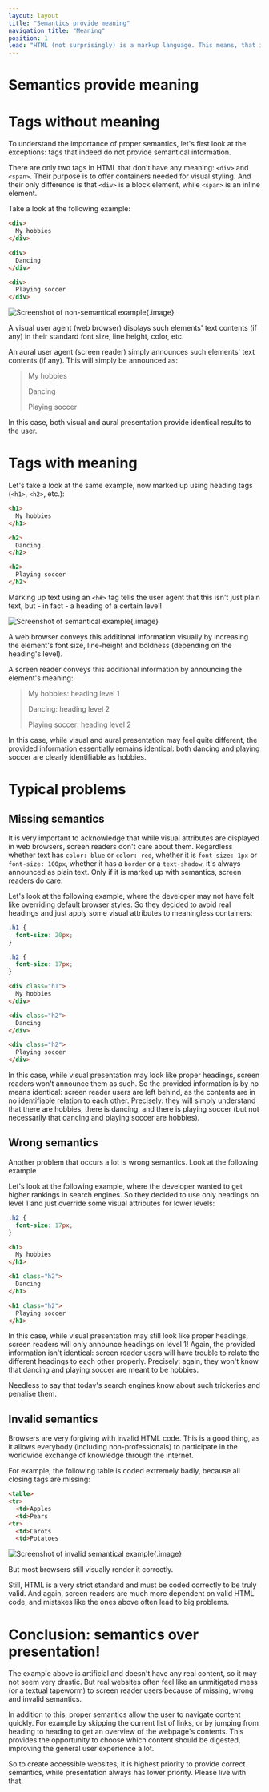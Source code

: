 ```yaml
---
layout: layout
title: "Semantics provide meaning"
navigation_title: "Meaning"
position: 1
lead: "HTML (not surprisingly) is a markup language. This means, that it's not only plain text, but text marked up with meaning - so called \"semantics\". For this, HTML offers a lot of tags, each with an inherent, unique meaning. And it is absolutely crucial that those tags are used properly."
---
```


# Semantics provide meaning

# Tags without meaning

To understand the importance of proper semantics, let's first look at the exceptions: tags that indeed do not provide semantical information.

There are only two tags in HTML that don't have any meaning: `<div>` and `<span>`. Their purpose is to offer containers needed for visual styling. And their only difference is that `<div>` is a block element, while `<span>` is an inline element.

Take a look at the following example:

```html
<div>
  My hobbies
</div>

<div>
  Dancing
</div>

<div>
  Playing soccer
</div>
```

![Screenshot of non-semantical example](_media/screenshot-of-non-semantical-example.png){.image}

A visual user agent (web browser) displays such elements' text contents (if any) in their standard font size, line height, color, etc.

An aural user agent (screen reader) simply announces such elements' text contents (if any). This will simply be announced as:

> My hobbies
>
> Dancing
>
> Playing soccer

In this case, both visual and aural presentation provide identical results to the user.

# Tags with meaning

Let's take a look at the same example, now marked up using heading tags (`<h1>`, `<h2>`, etc.):

```html
<h1>
  My hobbies
</h1>

<h2>
  Dancing
</h2>

<h2>
  Playing soccer
</h2>
```

Marking up text using an `<h#>` tag tells the user agent that this isn't just plain text, but - in fact - a heading of a certain level!

![Screenshot of semantical example](_media/screenshot-of-semantical-example.png){.image}

A web browser conveys this additional information visually by increasing the element's font size, line-height and boldness (depending on the heading's level).

A screen reader conveys this additional information by announcing the element's meaning:

> My hobbies: heading level 1
>
> Dancing: heading level 2
>
> Playing soccer: heading level 2

In this case, while visual and aural presentation may feel quite different, the provided information essentially remains identical: both dancing and playing soccer are clearly identifiable as hobbies.

# Typical problems

## Missing semantics

It is very important to acknowledge that while visual attributes are displayed in web browsers, screen readers don't care about them. Regardless whether text has `color: blue` or `color: red`, whether it is `font-size: 1px` or `font-size: 100px`, whether it has a `border` or a `text-shadow`, it's always announced as plain text. Only if it is marked up with semantics, screen readers do care.

Let's look at the following example, where the developer may not have felt like overriding default browser styles. So they decided to avoid real headings and just apply some visual attributes to meaningless containers:

```css
.h1 {
  font-size: 20px;
}

.h2 {
  font-size: 17px;
}
```

```html
<div class="h1">
  My hobbies
</div>

<div class="h2">
  Dancing
</div>

<div class="h2">
  Playing soccer
</div>
```

In this case, while visual presentation may look like proper headings, screen readers won't announce them as such. So the provided information is by no means identical: screen reader users are left behind, as the contents are in no identifiable relation to each other. Precisely: they will simply understand that there are hobbies, there is dancing, and there is playing soccer (but not necessarily that dancing and playing soccer are hobbies).

## Wrong semantics

Another problem that occurs a lot is wrong semantics. Look at the following example

Let's look at the following example, where the developer wanted to get higher rankings in search engines. So they decided to use only headings on level 1 and just override some visual attributes for lower levels:

```css
.h2 {
  font-size: 17px;
}
```

```html
<h1>
  My hobbies
</h1>

<h1 class="h2">
  Dancing
</h1>

<h1 class="h2">
  Playing soccer
</h1>
```

In this case, while visual presentation may still look like proper headings, screen readers will only announce headings on level 1! Again, the provided information isn't identical: screen reader users will have trouble to relate the different headings to each other properly. Precisely: again, they won't know that dancing and playing soccer are meant to be hobbies.

Needless to say that today's search engines know about such trickeries and penalise them.

## Invalid semantics

Browsers are very forgiving with invalid HTML code. This is a good thing, as it allows everybody (including non-professionals) to participate in the worldwide exchange of knowledge through the internet.

For example, the following table is coded extremely badly, because all closing tags are missing:

```html
<table>
<tr>
  <td>Apples
  <td>Pears
<tr>
  <td>Carots
  <td>Potatoes
```

![Screenshot of invalid semantical example](_media/screenshot-of-invalid-semantical-example.png){.image}

But most browsers still visually render it correctly.

Still, HTML is a very strict standard and must be coded correctly to be truly valid. And again, screen readers are much more dependent on valid HTML code, and mistakes like the ones above often lead to big problems.

# Conclusion: semantics over presentation!

The example above is artificial and doesn't have any real content, so it may not seem very drastic. But real websites often feel like an unmitigated mess (or a textual tapeworm) to screen reader users because of missing, wrong and invalid semantics.

In addition to this, proper semantics allow the user to navigate content quickly. For example by skipping the current list of links, or by jumping from heading to heading to get an overview of the webpage's contents. This provides the opportunity to choose which content should be digested, improving the general user experience a lot.

So to create accessible websites, it is highest priority to provide correct semantics, while presentation always has lower priority. Please live with that.